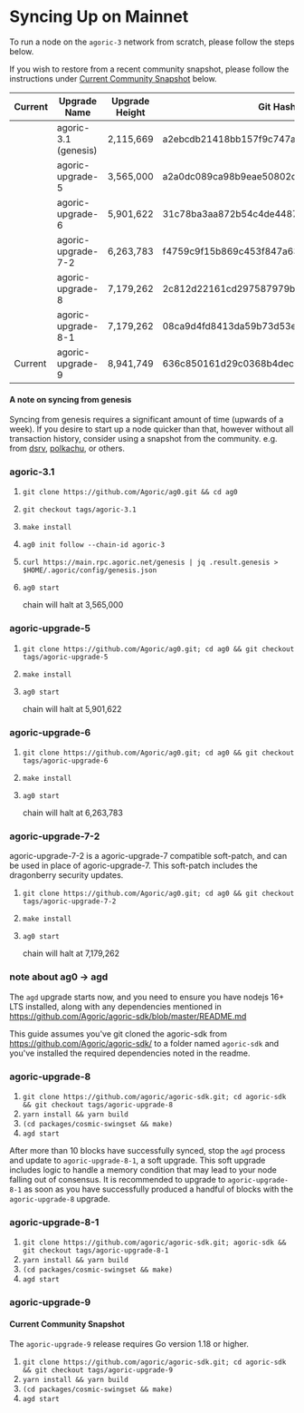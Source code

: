 # Syncing Up on Mainnet

To run a node on the `agoric-3` network from scratch, please follow the
steps below.

If you wish to restore from a recent community snapshot, please follow the instructions under [Current Community Snapshot](#current-community-snapshot) below.

| Current | Upgrade Name         | Upgrade Height | Git Hash                                 | Repo | Docker Tag                            |
| ------- | -------------------- | -------------- | ---------------------------------------- | ---- | ------------------------------------- |
|         | agoric-3.1 (genesis) | 2,115,669      | a2ebcdb21418bb157f9c747a042b2a859b2a5986 | ag0  | ghcr.io/agoric/ag0:agoric-upgrade-3.1 |
|         | agoric-upgrade-5     | 3,565,000      | a2a0dc089ca98b9eae50802d8ed866bf8c209b06 | ag0  | ghcr.io/agoric/ag0:agoric-upgrade-5   |
|         | agoric-upgrade-6     | 5,901,622      | 31c78ba3aa872b54c4de448763c5b8044b8f950c | ag0  | ghcr.io/agoric/ag0:agoric-upgrade-6   |
|         | agoric-upgrade-7-2   | 6,263,783      | f4759c9f15b869c453f847a63ba734cacb9a991a | ag0  | ghcr.io/agoric/ag0:agoric-upgrade-7-2 |
|         | agoric-upgrade-8     | 7,179,262      | 2c812d22161cd297587979b262eab6e2cc76e23d | agd  | ghcr.io/agoric/agoric-sdk:29          |
|         | agoric-upgrade-8-1   | 7,179,262      | 08ca9d4fd8413da59b73d53e12851fe00583ddc1 | agd  | ghcr.io/agoric/agoric-sdk:30          |
| Current | agoric-upgrade-9     | 8,941,749      | 636c850161d29c0368b4dec03c90e2674e8d6479 | agd  | ghcr.io/agoric/agoric-sdk:31          |

#### A note on syncing from genesis

Syncing from genesis requires a significant amount of time (upwards of a week). If you desire to start up a node quicker than that, however without all transaction history, consider using a snapshot from the community. e.g. from [dsrv](https://www.allthatnode.com/agoric.dsrv), [polkachu](https://www.polkachu.com/tendermint_snapshots/agoric), or others.

### agoric-3.1

1. `git clone https://github.com/Agoric/ag0.git && cd ag0`
1. `git checkout tags/agoric-3.1`
1. `make install`
1. `ag0 init follow --chain-id agoric-3`
1. `curl https://main.rpc.agoric.net/genesis | jq .result.genesis > $HOME/.agoric/config/genesis.json`
1. `ag0 start`

   chain will halt at 3,565,000

### agoric-upgrade-5

1. `git clone https://github.com/Agoric/ag0.git; cd ag0 && git checkout tags/agoric-upgrade-5`
1. `make install`
1. `ag0 start`

   chain will halt at 5,901,622

### agoric-upgrade-6

1. `git clone https://github.com/Agoric/ag0.git; cd ag0 && git checkout tags/agoric-upgrade-6`
1. `make install`
1. `ag0 start`

   chain will halt at 6,263,783

### agoric-upgrade-7-2

agoric-upgrade-7-2 is a agoric-upgrade-7 compatible soft-patch, and can be used in place of agoric-upgrade-7. This soft-patch includes the dragonberry security updates.

1. `git clone https://github.com/Agoric/ag0.git; cd ag0 && git checkout tags/agoric-upgrade-7-2`
1. `make install`
1. `ag0 start`

   chain will halt at 7,179,262

### note about ag0 -> agd

The `agd` upgrade starts now, and you need to ensure you have
nodejs 16+ LTS installed, along with any dependencies mentioned
in https://github.com/Agoric/agoric-sdk/blob/master/README.md

This guide assumes you've git cloned the agoric-sdk from
https://github.com/Agoric/agoric-sdk/ to a folder
named `agoric-sdk` and you've installed the required dependencies
noted in the readme.

### agoric-upgrade-8

1. `git clone https://github.com/agoric/agoric-sdk.git; cd agoric-sdk && git checkout tags/agoric-upgrade-8`
1. `yarn install && yarn build`
1. `(cd packages/cosmic-swingset && make)`
1. `agd start`

After more than 10 blocks have successfully synced, stop the `agd` process
and update to `agoric-upgrade-8-1`, a soft upgrade. This soft upgrade includes
logic to handle a memory condition that may lead to your node falling out of consensus.
It is recommended to upgrade to `agoric-upgrade-8-1` as soon as you have successfully
produced a handful of blocks with the `agoric-upgrade-8` upgrade.

### agoric-upgrade-8-1

1. `git clone https://github.com/agoric/agoric-sdk.git; agoric-sdk && git checkout tags/agoric-upgrade-8-1`
1. `yarn install && yarn build`
1. `(cd packages/cosmic-swingset && make)`
1. `agd start`

### agoric-upgrade-9

#### Current Community Snapshot

The `agoric-upgrade-9` release requires Go version 1.18 or higher.

1. `git clone https://github.com/agoric/agoric-sdk.git; cd agoric-sdk && git checkout tags/agoric-upgrade-9`
1. `yarn install && yarn build`
1. `(cd packages/cosmic-swingset && make)`
1. `agd start`
